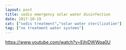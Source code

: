 ```yaml
---
layout: post
title: sodis emergency solar water disinfection
date: 2017-10-19
cat: ["sodis treatment","solar water sterilization"]
tag: ["no treatment water systems"]
---
```


https://www.youtube.com/watch?v=EjhiDWWqa0U